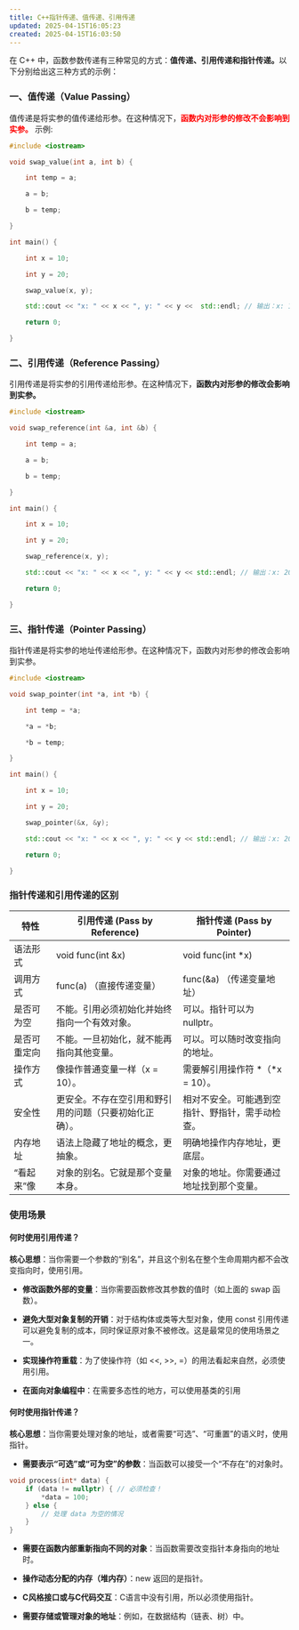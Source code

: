```yaml
---
title: C++指针传递、值传递、引用传递
updated: 2025-04-15T16:05:23
created: 2025-04-15T16:03:50
---
```


在 C++ 中，函数参数传递有三种常见的方式：<b>值传递、引用传递和指针传递。</b>以下分别给出这三种方式的示例：
### 一、值传递（Value Passing）
值传递是将实参的值传递给形参。在这种情况下，<strong style="color:red">函数内对形参的修改不会影响到实参。</strong>
示例:
```c++
#include <iostream>

void swap_value(int a, int b) {

    int temp = a;

    a = b;

    b = temp;

}

int main() {

    int x = 10;

    int y = 20;

    swap_value(x, y);

    std::cout << "x: " << x << ", y: " << y <<  std::endl; // 输出：x: 10, y: 20

    return 0;

}
```
### 二、引用传递（Reference Passing）
引用传递是将实参的引用传递给形参。在这种情况下，<b>函数内对形参的修改会影响到实参。</b>
```c++
#include <iostream>

void swap_reference(int &a, int &b) {

    int temp = a;

    a = b;

    b = temp;

}

int main() {

    int x = 10;

    int y = 20;

    swap_reference(x, y);

    std::cout << "x: " << x << ", y: " << y << std::endl; // 输出：x: 20, y: 10

    return 0;

}
```
### 三、指针传递（Pointer Passing）
指针传递是将实参的地址传递给形参。在这种情况下，函数内对形参的修改会影响到实参。
```c++
#include <iostream>

void swap_pointer(int *a, int *b) {

    int temp = *a;

    *a = *b;

    *b = temp;

}

int main() {

    int x = 10;

    int y = 20;

    swap_pointer(&x, &y);

    std::cout << "x: " << x << ", y: " << y << std::endl; // 输出：x: 20, y: 10

    return 0;

}
```

### 指针传递和引用传递的区别
特性	|引用传递 (Pass by Reference)|	指针传递 (Pass by Pointer)|
|-------|---------------|-------------------|
语法形式|	void func(int &x)|	void func(int *x)
调用方式	|func(a) （直接传递变量）|	func(&a) （传递变量地址）
是否可为空|	不能。引用必须初始化并始终指向一个有效对象。|	可以。指针可以为 nullptr。
是否可重定向	|不能。一旦初始化，就不能再指向其他变量。|	可以。可以随时改变指向的地址。
操作方式	|像操作普通变量一样（x = 10）。|	需要解引用操作符 *（*x = 10）。
安全性	|更安全。不存在空引用和野引用的问题（只要初始化正确）。|	相对不安全。可能遇到空指针、野指针，需手动检查。
内存地址	|语法上隐藏了地址的概念，更抽象。|	明确地操作内存地址，更底层。
“看起来”像|	对象的别名。它就是那个变量本身。	|对象的地址。你需要通过地址找到那个变量。

### 使用场景
#### 何时使用引用传递？
**核心思想**：当你需要一个参数的“别名”，并且这个别名在整个生命周期内都不会改变指向时，使用引用。

- **修改函数外部的变量**：当你需要函数修改其参数的值时（如上面的 swap 函数）。

- **避免大型对象复制的开销**：对于结构体或类等大型对象，使用 const 引用传递可以避免复制的成本，同时保证原对象不被修改。这是最常见的使用场景之一。
- **实现操作符重载**：为了使操作符（如 <<, >>, =）的用法看起来自然，必须使用引用。
- **在面向对象编程中**：在需要多态性的地方，可以使用基类的引用

#### 何时使用指针传递？
**核心思想**：当你需要处理对象的地址，或者需要“可选”、“可重置”的语义时，使用指针。

- **需要表示“可选”或“可为空”的参数**：当函数可以接受一个“不存在”的对象时。

```c++
void process(int* data) {
    if (data != nullptr) { // 必须检查！
        *data = 100;
    } else {
        // 处理 data 为空的情况
    }
}
```


- **需要在函数内部重新指向不同的对象**：当函数需要改变指针本身指向的地址时。

- **操作动态分配的内存（堆内存）**：new 返回的是指针。

- **C风格接口或与C代码交互**：C语言中没有引用，所以必须使用指针。

- **需要存储或管理对象的地址**：例如，在数据结构（链表、树）中。




